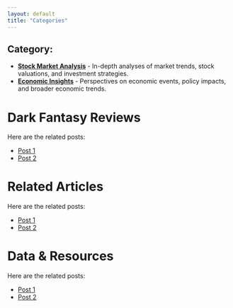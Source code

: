 ```yaml
---
layout: default
title: "Categories"
---
```


## Category:

*   **[Stock Market Analysis](#categories/stock-market-analysis.md)** -  In-depth analyses of market trends, stock valuations, and investment strategies.
*   **[Economic Insights](#economic-insights)** -  Perspectives on economic events, policy impacts, and broader economic trends.
# Dark Fantasy Reviews

Here are the related posts:

* [Post 1](../posts/post1.md)
* [Post 2](../posts/post2.md)
  
# Related Articles

Here are the related posts:

* [Post 1](../posts/post1.md)
* [Post 2](../posts/post2.md)

# Data & Resources

Here are the related posts:

* [Post 1](../posts/post1.md)
* [Post 2](../posts/post2.md)

